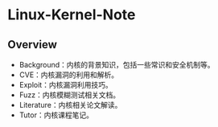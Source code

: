 # Linux-Kernel-Note

## Overview

- Background：内核的背景知识，包括一些常识和安全机制等。
- CVE：内核漏洞的利用和解析。
- Exploit：内核漏洞利用技巧。
- Fuzz：内核模糊测试相关文档。
- Literature：内核相关论文解读。
- Tutor：内核课程笔记。